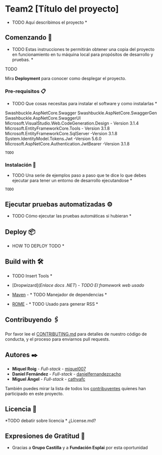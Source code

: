 # Team2 [Título del proyecto]

* TODO Aquí describimos el proyecto *

## Comenzando 🚀

* TODO Estas instrucciones te permitirán obtener una copia del proyecto en funcionamiento en tu máquina local para propósitos de desarrollo y pruebas. *

TODO

Mira **Deployment** para conocer como desplegar el proyecto.


### Pre-requisitos 📋

* TODO Que cosas necesitas para instalar el software y como instalarlas *

Swashbuckle.AspNetCore.Swagger
Swashbuckle.AspNetCore.SwaggerGen
Swashbuckle.AspNetCore.SwaggerUI
Microsoft.VisualStudio.Web.CodeGeneration.Design - Version 3.1.4
Microsoft.EntityFrameworkCore.Tools - Version 3.1.8
Microsoft.EntityFrameworkCore.SqlServer -Version 3.1.8
System.IdentityModel.Tokens.Jwt -Version 5.6.0
Microsoft.AspNetCore.Authentication.JwtBearer -Version 3.1.8
```
TODO
```

### Instalación 🔧

* TODO Una serie de ejemplos paso a paso que te dice lo que debes ejecutar para tener un entorno de desarrollo ejecutandose *

```
TODO
```

## Ejecutar pruebas automatizadas ⚙️

* TODO Cómo ejecutar las pruebas automáticas si hubieran *

## Deploy 📦

* HOW TO DEPLOY TODO *

## Build with 🛠️

* TODO Insert Tools *

* [Dropwizard](*Enlace docs .NET*) - *TODO El framework web usado*
* [Maven](https://maven.apache.org/) - * TODO Manejador de dependencias *
* [ROME](https://rometools.github.io/rome/) - * TODO Usado para generar RSS * 

## Contribuyendo 🖇️

Por favor lee el [CONTRIBUTING.md](https://gist.github.com/villanuevand/xxxxxx) para detalles de nuestro código de conducta, y el proceso para enviarnos pull requests.

## Autores ✒️

* **Miquel Roig** - *Full-stack* - [miquel007](https://github.com/miquel007)
* **Daniel Fernández** - *Full-stack* - [danielfernandezcacho](https://github.com/danielfernandezcacho)
* **Miguel Ángel** - *Full-stack* - [cathvafc](https://github.com/cathvafc)

También puedes mirar la lista de todos los [contribuyentes](https://github.com/your/project/contributors) quíenes han participado en este proyecto. 

## Licencia 📄

*TODO debatir sobre licencia * ¿License.md?

## Expresiones de Gratitud 🎁

* Gracias a **Grupo Castilla** y a **Fundación Esplai** por esta oportunidad
